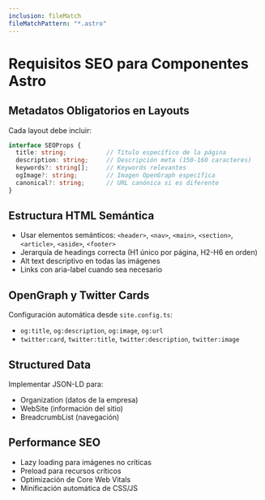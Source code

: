 ```yaml
---
inclusion: fileMatch
fileMatchPattern: "*.astro"
---
```


# Requisitos SEO para Componentes Astro

## Metadatos Obligatorios en Layouts

Cada layout debe incluir:

```typescript
interface SEOProps {
  title: string;           // Título específico de la página
  description: string;     // Descripción meta (150-160 caracteres)
  keywords?: string[];     // Keywords relevantes
  ogImage?: string;        // Imagen OpenGraph específica
  canonical?: string;      // URL canónica si es diferente
}
```

## Estructura HTML Semántica

- Usar elementos semánticos: `<header>`, `<nav>`, `<main>`, `<section>`, `<article>`, `<aside>`, `<footer>`
- Jerarquía de headings correcta (H1 único por página, H2-H6 en orden)
- Alt text descriptivo en todas las imágenes
- Links con aria-label cuando sea necesario

## OpenGraph y Twitter Cards

Configuración automática desde `site.config.ts`:
- `og:title`, `og:description`, `og:image`, `og:url`
- `twitter:card`, `twitter:title`, `twitter:description`, `twitter:image`

## Structured Data

Implementar JSON-LD para:
- Organization (datos de la empresa)
- WebSite (información del sitio)
- BreadcrumbList (navegación)

## Performance SEO

- Lazy loading para imágenes no críticas
- Preload para recursos críticos
- Optimización de Core Web Vitals
- Minificación automática de CSS/JS